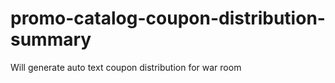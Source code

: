 # promo-catalog-coupon-distribution-summary
Will generate auto text coupon distribution for war room
